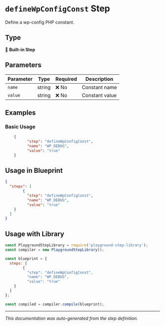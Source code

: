 # `defineWpConfigConst` Step

Define a wp-config PHP constant.

## Type
🔧 **Built-in Step**

## Parameters

| Parameter | Type | Required | Description |
|-----------|------|----------|-------------|
| `name` | string | ❌ No | Constant name |
| `value` | string | ❌ No | Constant value |


## Examples

### Basic Usage
```json
    {
          "step": "defineWpConfigConst",
          "name": "WP_DEBUG",
          "value": "true"
    }
```

## Usage in Blueprint

```json
{
  "steps": [
        {
          "step": "defineWpConfigConst",
          "name": "WP_DEBUG",
          "value": "true"
    }
  ]
}
```

## Usage with Library

```javascript
const PlaygroundStepLibrary = require('playground-step-library');
const compiler = new PlaygroundStepLibrary();

const blueprint = {
  steps: [
        {
          "step": "defineWpConfigConst",
          "name": "WP_DEBUG",
          "value": "true"
    }
  ]
};

const compiled = compiler.compile(blueprint);
```



---

*This documentation was auto-generated from the step definition.*
